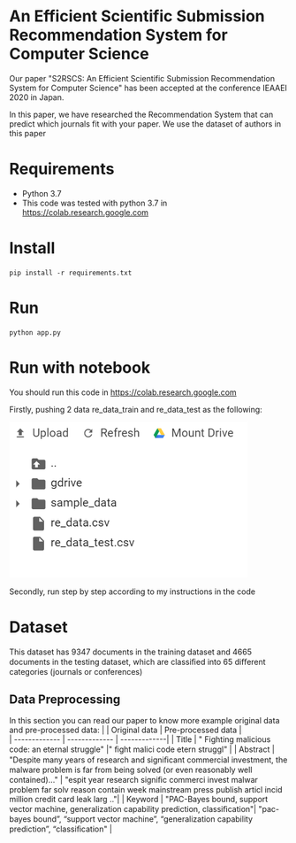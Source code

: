 # An Efficient Scientific Submission Recommendation System for Computer Science

Our paper "S2RSCS: An Efficient Scientific Submission Recommendation System for Computer Science" has been accepted at the conference IEAAEI 2020 in Japan.

In this paper, we have researched the Recommendation System that can predict which journals fit with your paper. We use the dataset of authors in this paper 


#  Requirements

* Python 3.7
* This code was tested with python 3.7 in https://colab.research.google.com

# Install

    pip install -r requirements.txt
    
# Run

    python app.py
    
# Run with notebook

You should run this code in https://colab.research.google.com

Firstly, pushing 2 data re_data_train and re_data_test as the following:

<img src="image/image1.PNG">

Secondly,  run step by step according to my instructions in the code 

#  Dataset

This dataset has 9347 documents in the training dataset and 4665 documents in the testing dataset, which are classiﬁed into 65 diﬀerent categories (journals or conferences)

## Data Preprocessing

In this section you can read our paper to know  more
example original data and pre-processed data:
|               |  Original data     | Pre-processed data              |          
| ------------- | ------------- | -------------|
| Title         | " Fighting malicious code: an eternal struggle"  |" ﬁght malici code etern struggl"        |
| Abstract      | "Despite many years of research and signiﬁcant commercial investment, the malware problem is far from being solved (or even reasonably well contained)..."  | "espit year research signiﬁc commerci invest malwar problem far solv reason contain week mainstream press publish articl incid million credit card leak larg .."|
| Keyword       |  "PAC-Bayes bound, support vector machine, generalization capability prediction, classiﬁcation"|  "pac-bayes bound”, “support vector machine”, “generalization capability prediction”, “classiﬁcation"            | 
